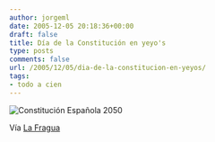 ```yaml
---
author: jorgeml
date: 2005-12-05 20:18:36+00:00
draft: false
title: Día de la Constitución en yeyo's
type: posts
comments: false
url: /2005/12/05/dia-de-la-constitucion-en-yeyos/
tags:
- todo a cien
---
```


![Constitución Española 2050](http://static.flickr.com/26/66550974_70a48c9c2b.jpg)


Vía [La Fragua](http://lafragua.blogspot.com/2005/12/la-constitucin-en-el-ao-2050.html)
